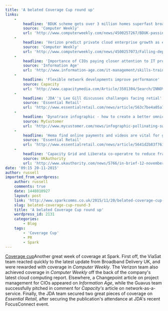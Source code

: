 ```yaml
---
title: 'A belated Coverage Cup round up'
links:
    -
        headline: 'BDUK scheme gets over 3 million homes superfast broadband'
        source: 'Computer Weekly'
        url: 'http://www.computerweekly.com/news/4500257267/BDUK-passing-8900-homes-for-every-million-pounds-spent'
    -
        headline: 'Verizon predict private cloud enterprise growth as entry barriers drop'
        source: 'Computer Weekly'
        url: 'http://www.computerweekly.com/news/4500257073/Falling-deployment-costs-prompt-enterprise-interest-in-private-cloud-claims-Verizon'
    -
        headline: 'Importance of CIOs paying closer attention to IT projects'
        source: 'Information Age'
        url: 'http://www.information-age.com/it-management/skills-training-and-leadership/123460443/managing-multiple-projects-two-fundamental-questions-cios-need-ask-themselves'
    -
        headline: 'Flexible network developments improve performance'
        source: Capacity
        url: 'http://www.capacitymedia.com/Article/3501304/Search/INNOVATION-SPECIAL-REPORT-The-service-generation.html?Keywords=Virtusa'
    -
        headline: 'JDA''s Lee Gill discusses challanges facing retial'
        source: 'Essential Retail'
        url: 'http://www.essentialretail.com/news/article/563c7be4a05a7-retail-technology-view-from-the-top-jda-softwares-lee-gill'
    -
        headline: 'Dynatrace infographic - how to create a better omnichannel experience'
        source: MyCustomer
        url: 'http://www.mycustomer.com/news/infographic-pollinating-sweet-omnichannel-experience'
    -
        headline: 'Hema find online payments and videos are vital for growth'
        source: 'Essential Retail'
        url: 'http://www.essentialretail.com/news/article/5641d2b83f761-interview-online-video-mobile-payments-and-hemas-efficiency-drive'
    -
        headline: 'Capacity Grid and Liberata co-operatre to reduce fraud and error'
        source: UKAuthority
        url: 'http://www.ukauthority.com/news/5766/in-brief-12-november-2015'
date: '09:15 20-11-2015'
author: russell
imported_from_wordpress:
    author: russell
    comments: true
    date: 1448010927
    layout: post
    link: 'http://www.sparkcomms.co.uk/2015/11/20/belated-coverage-cup-round-3/'
    slug: belated-coverage-cup-round-3
    title: 'A belated Coverage Cup round up'
    wordpress_id: 2131
    categories:
        - Blog
    tags:
        - 'Coverage Cup'
        - PR
        - Spark
---
```


[Coverage cup](Coverage-cup-167x300.jpg)Another great week of coverage at Spark. First off, the ViaSat team reacted quickly to the latest update from Broadband Delivery UK, and were rewarded with coverage in _Computer Weekly_. The Verizon team also achieved coverage in _Computer Weekly_ off the back of the company's latest cloud computing report. Elsewhere, a Changepoint article on project management for CIOs appeared on _Information Age_, while the Guavus team successfully pitched in comment for _Capacity's_ article on network-as-a-service. Finally, the JDA team secured two great pieces of coverage on _Essential Retail,_ after securing the publication's attendance at JDA's recent FocusConnect event.
